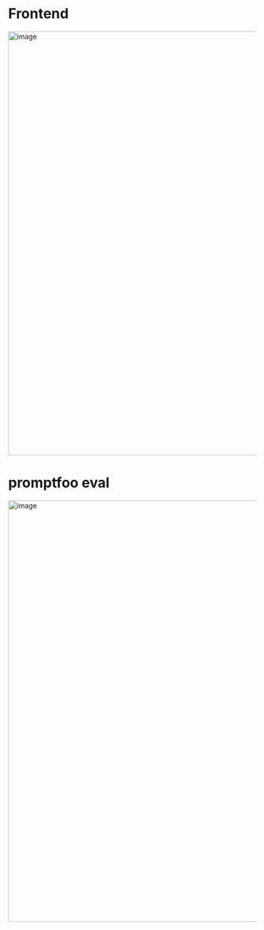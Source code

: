# Frontend

<img width="1322" height="862" alt="image" src="https://github.com/user-attachments/assets/6bc2c06b-8d1f-4cf6-8b12-e211f18313e8" />


# promptfoo eval

<img width="1319" height="857" alt="image" src="https://github.com/user-attachments/assets/a26fbb2a-e0e5-4328-a11b-7fbc151dfe6a" />